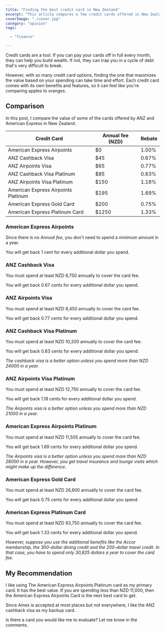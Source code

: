 ```yaml
---
title: "Finding the best credit card in New Zealand"
excerpt: "This article compares a few credit cards offered in New Zealand. It looks at how much you need to spend in a year to maximize the value of each card"
coverImage: "./cover.jpg"
category: "opinion"
tags:

  - "finance"

---
```


<!-- https://unsplash.com/photos/RJQE64NmC_o -->

Credit cards are a tool. If you can pay your cards off in full every month, they can help you build wealth. If not, they can trap you in a cycle of debt that's very difficult to break.

However, with so many credit card options, finding the one that maximizes the value based on your spending can take time and effort. Each credit card comes with its own benefits and features, so it can feel like you're comparing apples to oranges.

## Comparison

In this post, I compare the value of some of the cards offered by ANZ and American Express in New Zealand.

| Credit Card                         | Annual fee (NZD) | Rebate |
|-------------------------------------|------------------|--------|
| American Express Airpoints          | $0               | 1.00%  |
| ANZ Cashback Visa                   | $45              | 0.67%  |
| ANZ Airpoints Visa                  | $65              | 0.77%  |
| ANZ Cashback Visa Platinum          | $85              | 0.83%  |
| ANZ Airpoints Visa Platinum         | $150             | 1.18%  |
| American Express Airpoints Platinum | $195             | 1.69%  |
| American Express Gold Card          | $200             | 0.75%  |
| American Express Platinum Card      | $1250            | 1.33%  |

### American Express Airpoints

Since there is no *Annual fee*, you don't need to spend a minimum amount in a year.

You will get back 1 cent for every additional dollar you spend.

### ANZ Cashback Visa

You must spend at least NZD 6,750 annually to cover the card fee.

You will get back 0.67 cents for every additional dollar you spend.

### ANZ Airpoints Visa

You must spend at least NZD 8,450 annually to cover the card fee.

You will get back 0.77 cents for every additional dollar you spend.

### ANZ Cashback Visa Platinum

You must spend at least NZD 10,200 annually to cover the card fee.

You will get back 0.83 cents for every additional dollar you spend.

_The cashback visa is a better option unless you spend more than NZD 24000 in a year._

### ANZ Airpoints Visa Platinum

You must spend at least NZD 12,750 annually to cover the card fee.

You will get back 1.18 cents for every additional dollar you spend.

_The Airpoints visa is a better option unless you spend more than NZD 21000 in a year._

### American Express Airpoints Platinum

You must spend at least NZD 11,505 annually to cover the card fee.

You will get back 1.69 cents for every additional dollar you spend.

_The Airpoints visa is a better option unless you spend more than NZD 28000 in a year. However, you get travel insurance and lounge visits which might make up the difference._

### American Express Gold Card

You must spend at least NZD 26,600 annually to cover the card fee.

You will get back 0.75 cents for every additional dollar you spend.

### American Express Platinum Card

You must spend at least NZD 93,750 annually to cover the card fee.

You will get back 1.33 cents for every additional dollar you spend.

_However, suppose you use the additional benefits like the Accor membership, the 300-dollar dining credit and the 200-dollar travel credit. In that case, you have to spend only 30,825 dollars a year to cover the card fee._

## My Recommendation

I like using The American Express Airpoints Platinum card as my primary card. It has the best value. If you are spending less than NZD 11,000, then the American Express Airpoints Card is the next best card to get.

Since Amex is accepted at most places but not everywhere, I like the ANZ cashback visa as my backup card.

Is there a card you would like me to evaluate? Let me know in the comments.
